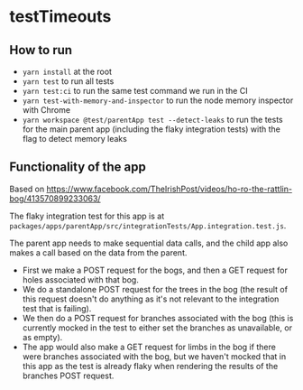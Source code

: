 # testTimeouts

## How to run
 - `yarn install` at the root
 - `yarn test` to run all tests
 - `yarn test:ci` to run the same test command we run in the CI
 - `yarn test-with-memory-and-inspector` to run the node memory inspector with Chrome
 - `yarn workspace @test/parentApp test --detect-leaks` to run the tests for the main parent app (including the flaky integration tests) with the flag to detect memory leaks

## Functionality of the app

Based on https://www.facebook.com/TheIrishPost/videos/ho-ro-the-rattlin-bog/413570899233063/ 

The flaky integration test for this app is at `packages/apps/parentApp/src/integrationTests/App.integration.test.js`.

The parent app needs to make sequential data calls, and the child app also makes a call based on the data from the parent.

- First we make a POST request for the bogs, and then a GET request for holes associated with that bog. 
- We do a standalone POST request for the trees in the bog (the result of this request doesn't do anything as it's not relevant to the integration test that is failing).
- We then do a POST request for branches associated with the bog (this is currently mocked in the test to either set the branches as unavailable, or as empty).
- The app would also make a GET request for limbs in the bog if there were branches associated with the bog, but we haven't mocked that in this app as the test is already flaky when rendering the results of the branches POST request. 
